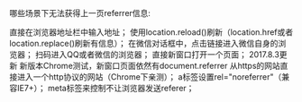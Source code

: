 哪些场景下无法获得上一页referrer信息:

直接在浏览器地址栏中输入地址；
使用location.reload()刷新（location.href或者location.replace()刷新有信息）；
在微信对话框中，点击链接进入微信自身的浏览器；
扫码进入QQ或者微信的浏览器；
直接新窗口打开一个页面； 2017.8.3更新 新版本Chrome测试，新窗口页面依然有document.referrer
从https的网站直接进入一个http协议的网站（Chrome下亲测）；
a标签设置rel="noreferrer"（兼容IE7+）；
meta标签来控制不让浏览器发送referer；
